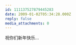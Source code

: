 ```yaml
---
id: 111137527879445283
date: 2009-01-02T05:34:28.000Z
reply: false
media_attachments: 0
---
```


祝你们新年快乐...

